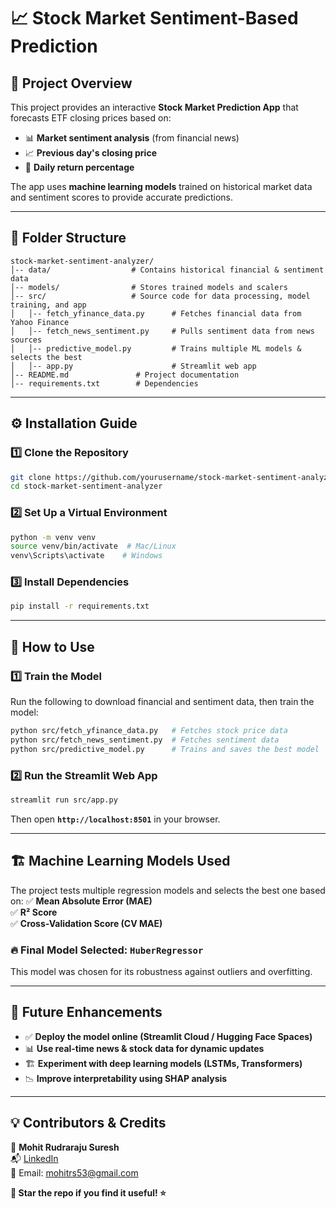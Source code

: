 # 📈 Stock Market Sentiment-Based Prediction

## 🚀 Project Overview
This project provides an interactive **Stock Market Prediction App** that forecasts ETF closing prices based on:
- 📊 **Market sentiment analysis** (from financial news)
- 📈 **Previous day's closing price**
- 🔄 **Daily return percentage**

The app uses **machine learning models** trained on historical market data and sentiment scores to provide accurate predictions.

---

## 📂 Folder Structure
```
stock-market-sentiment-analyzer/
│-- data/                  # Contains historical financial & sentiment data
│-- models/                # Stores trained models and scalers
│-- src/                   # Source code for data processing, model training, and app
│   │-- fetch_yfinance_data.py      # Fetches financial data from Yahoo Finance
│   │-- fetch_news_sentiment.py     # Pulls sentiment data from news sources
│   │-- predictive_model.py         # Trains multiple ML models & selects the best
│   │-- app.py                      # Streamlit web app
│-- README.md               # Project documentation
│-- requirements.txt        # Dependencies
```

---

## ⚙️ Installation Guide
### 1️⃣ Clone the Repository
```bash
git clone https://github.com/yourusername/stock-market-sentiment-analyzer.git
cd stock-market-sentiment-analyzer
```

### 2️⃣ Set Up a Virtual Environment
```bash
python -m venv venv
source venv/bin/activate  # Mac/Linux
venv\Scripts\activate    # Windows
```

### 3️⃣ Install Dependencies
```bash
pip install -r requirements.txt
```

---

## 🚀 How to Use
### 1️⃣ Train the Model
Run the following to download financial and sentiment data, then train the model:
```bash
python src/fetch_yfinance_data.py   # Fetches stock price data
python src/fetch_news_sentiment.py  # Fetches sentiment data
python src/predictive_model.py      # Trains and saves the best model
```

### 2️⃣ Run the Streamlit Web App
```bash
streamlit run src/app.py
```
Then open **`http://localhost:8501`** in your browser.

---

## 🏗 Machine Learning Models Used
The project tests multiple regression models and selects the best one based on:
✅ **Mean Absolute Error (MAE)**  
✅ **R² Score**  
✅ **Cross-Validation Score (CV MAE)**  

### 🔥 **Final Model Selected**: `HuberRegressor`
This model was chosen for its robustness against outliers and overfitting.

---

## 🔧 Future Enhancements
- ✅ **Deploy the model online (Streamlit Cloud / Hugging Face Spaces)**
- 📊 **Use real-time news & stock data for dynamic updates**
- 🏗 **Experiment with deep learning models (LSTMs, Transformers)**
- 📉 **Improve interpretability using SHAP analysis**

---

## 💡 Contributors & Credits
👤 **Mohit Rudraraju Suresh**  
📬 [LinkedIn](https://www.linkedin.com/in/mohitrs)  
📧 Email: mohitrs53@gmail.com  

**📌 Star the repo if you find it useful! ⭐**

